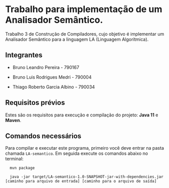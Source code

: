 # Trabalho para implementação de um Analisador Semântico.

Trabalho 3 de Construção de Compiladores, cujo objetivo é implementar um Analisador Semântico para a linguagem LA (Linguagem Algorítmica).

<div>

 ## Integrantes
  
- Bruno Leandro Pereira - 790167

- Bruno Luis Rodrigues Medri - 790004

- Thiago Roberto Garcia Albino - 790034

</div>

## Requisitos prévios
Estes são os requisitos para execução e compilação do projeto: **Java 11** e **Maven**.

## Comandos necessários

Para compilar e executar este programa, primeiro você deve entrar na pasta chamada `LA-semantico`. Em seguida execute os comandos abaixo no terminal:

```
  mvn package
```
```
  java -jar target/LA-semantico-1.0-SNAPSHOT-jar-with-dependencies.jar [caminho para arquivo de entrada] [caminho para o arquivo de saída]
```
